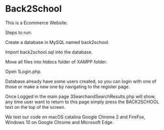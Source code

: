 # Back2School
This is a Ecommerce Website.

Steps to run:

Create a database in MySQL named back2school.

Import back2school.sql into the database.

Move all files into htdocs folder of XAMPP folder.

Open 1Login.php.

Database already have some users created, so you can login with one of those or make a new one by navigating to the register page.

Once Logged in the main page 3SearchandSearchResults.php will show, any time user want to return to this page simply press the BACK2SCHOOL text on the top of the screen.

We test our code on macOS catalina Google Chrome 2 and FireFox, Windows 10 on Google Chrome and Microsoft Edge.
